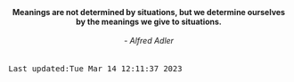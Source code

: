 
<div align="center"><b><span>Meanings are not determined by situations, but we determine ourselves by the meanings we give to situations.</span></b><br><br><i> - Alfred Adler</i></div>
<br><br><kbd>Last updated:Tue Mar 14 12:11:37 2023</kbd>